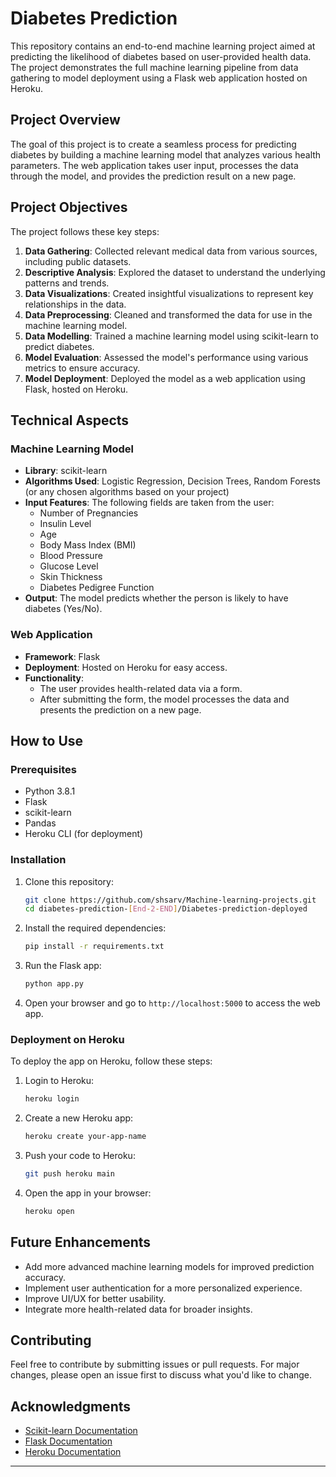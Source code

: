 # Diabetes Prediction

This repository contains an end-to-end machine learning project aimed at predicting the likelihood of diabetes based on user-provided health data. The project demonstrates the full machine learning pipeline from data gathering to model deployment using a Flask web application hosted on Heroku.

## Project Overview

The goal of this project is to create a seamless process for predicting diabetes by building a machine learning model that analyzes various health parameters. The web application takes user input, processes the data through the model, and provides the prediction result on a new page.

## Project Objectives

The project follows these key steps:

1. **Data Gathering**: Collected relevant medical data from various sources, including public datasets.
2. **Descriptive Analysis**: Explored the dataset to understand the underlying patterns and trends.
3. **Data Visualizations**: Created insightful visualizations to represent key relationships in the data.
4. **Data Preprocessing**: Cleaned and transformed the data for use in the machine learning model.
5. **Data Modelling**: Trained a machine learning model using scikit-learn to predict diabetes.
6. **Model Evaluation**: Assessed the model's performance using various metrics to ensure accuracy.
7. **Model Deployment**: Deployed the model as a web application using Flask, hosted on Heroku.

## Technical Aspects

### Machine Learning Model
- **Library**: scikit-learn
- **Algorithms Used**: Logistic Regression, Decision Trees, Random Forests (or any chosen algorithms based on your project)
- **Input Features**: The following fields are taken from the user:
  - Number of Pregnancies
  - Insulin Level
  - Age
  - Body Mass Index (BMI)
  - Blood Pressure
  - Glucose Level
  - Skin Thickness
  - Diabetes Pedigree Function
- **Output**: The model predicts whether the person is likely to have diabetes (Yes/No).

### Web Application
- **Framework**: Flask
- **Deployment**: Hosted on Heroku for easy access.
- **Functionality**: 
  - The user provides health-related data via a form.
  - After submitting the form, the model processes the data and presents the prediction on a new page.
  
## How to Use

### Prerequisites
- Python 3.8.1
- Flask
- scikit-learn
- Pandas
- Heroku CLI (for deployment)

### Installation

1. Clone this repository:
   ```bash
   git clone https://github.com/shsarv/Machine-learning-projects.git
   cd diabetes-prediction-[End-2-END]/Diabetes-prediction-deployed
   ```

2. Install the required dependencies:
   ```bash
   pip install -r requirements.txt
   ```

3. Run the Flask app:
   ```bash
   python app.py
   ```

4. Open your browser and go to `http://localhost:5000` to access the web app.

### Deployment on Heroku

To deploy the app on Heroku, follow these steps:

1. Login to Heroku:
   ```bash
   heroku login
   ```

2. Create a new Heroku app:
   ```bash
   heroku create your-app-name
   ```

3. Push your code to Heroku:
   ```bash
   git push heroku main
   ```

4. Open the app in your browser:
   ```bash
   heroku open
   ```

## Future Enhancements

- Add more advanced machine learning models for improved prediction accuracy.
- Implement user authentication for a more personalized experience.
- Improve UI/UX for better usability.
- Integrate more health-related data for broader insights.

## Contributing

Feel free to contribute by submitting issues or pull requests. For major changes, please open an issue first to discuss what you'd like to change.

## Acknowledgments

- [Scikit-learn Documentation](https://scikit-learn.org/stable/documentation.html)
- [Flask Documentation](https://flask.palletsprojects.com/)
- [Heroku Documentation](https://devcenter.heroku.com/)

---
